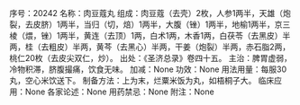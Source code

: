 序号：20242
名称：肉豆蔻丸
组成：肉豆蔻（去壳）2枚，人参1两半，天雄（炮裂，去皮脐）1两半，当归（切，焙）1两半，大腹（锉）1两半，地榆1两半，京三棱（煨，锉）1两半，黄连（去顶）1两，白术1两，木香1两，白茯苓（去黑皮）半两，桂（去粗皮）半两，黄芩（去黑心）半两，干姜（炮裂）半两，赤石脂2两，桃仁20枚（去皮尖双仁，炒）。
出处：《圣济总录》卷四十五。
主治：脾胃虚弱，冷物积滞，脐腹撮痛，饮食无味。
加减：None
功效：None
用法用量：每服30丸，空心米饮送下。
制备方法：上为末，烂粟米饭为丸，如梧桐子大。
临床应用：None
各家论述：None
用药禁忌：None
附注：None
